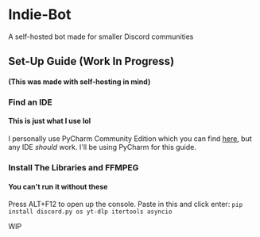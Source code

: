 # Indie-Bot
A self-hosted bot made for smaller Discord communities

## Set-Up Guide (Work In Progress)
#### (This was made with self-hosting in mind)

### Find an IDE
#### This is just what I use lol
I personally use PyCharm Community Edition which you can find [here](https://www.jetbrains.com/pycharm/download), but any IDE *should* work.
I'll be using PyCharm for this guide.

### Install The Libraries and FFMPEG
#### You can't run it without these
Press ALT+F12 to open up the console.
Paste in this and click enter:
```pip install discord.py os yt-dlp itertools asyncio```

WIP
